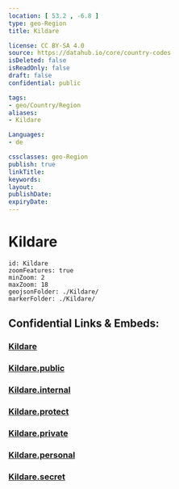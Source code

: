 ```yaml
---
location: [ 53.2 , -6.8 ] 
type: geo-Region
title: Kildare

license: CC BY-SA 4.0
source: https://datahub.io/core/country-codes
isDeleted: false
isReadOnly: false
draft: false
confidential: public

tags:
- geo/Country/Region
aliases:
- Kildare

Languages:
- de

cssclasses: geo-Region
publish: true
linkTitle: 
keywords: 
layout: 
publishDate: 
expiryDate: 
---
```


# Kildare

```leaflet
id: Kildare
zoomFeatures: true 
minZoom: 2 
maxZoom: 18
geojsonFolder: ./Kildare/
markerFolder: ./Kildare/
```


## Confidential Links & Embeds: 

### [Kildare](/_Standards/Earth/Continent/Europe/Europe~North/Ireland/Ireland,Provinces/Leinster/Kildare.md) 

### [Kildare.public](/_public/Earth/Continent/Europe/Europe~North/Ireland/Ireland,Provinces/Leinster/Kildare.public.md) 

### [Kildare.internal](/_internal/Earth/Continent/Europe/Europe~North/Ireland/Ireland,Provinces/Leinster/Kildare.internal.md) 

### [Kildare.protect](/_protect/Earth/Continent/Europe/Europe~North/Ireland/Ireland,Provinces/Leinster/Kildare.protect.md) 

### [Kildare.private](/_private/Earth/Continent/Europe/Europe~North/Ireland/Ireland,Provinces/Leinster/Kildare.private.md) 

### [Kildare.personal](/_personal/Earth/Continent/Europe/Europe~North/Ireland/Ireland,Provinces/Leinster/Kildare.personal.md) 

### [Kildare.secret](/_secret/Earth/Continent/Europe/Europe~North/Ireland/Ireland,Provinces/Leinster/Kildare.secret.md)

